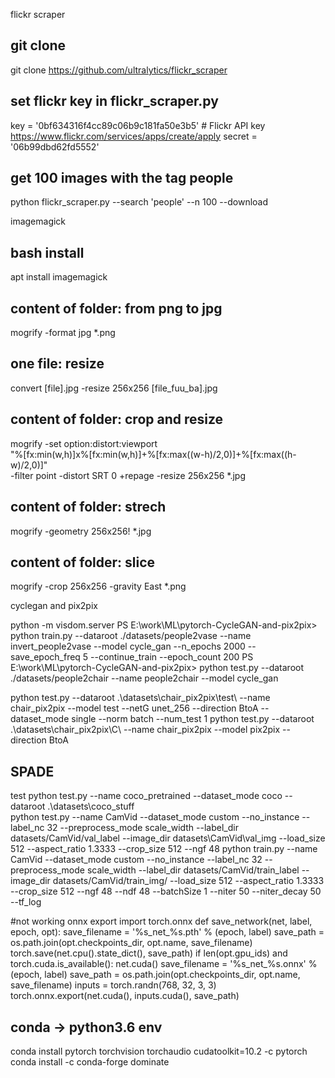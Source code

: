 flickr scraper

git clone
---------------------------------------
git clone https://github.com/ultralytics/flickr_scraper


set flickr key in flickr_scraper.py
---------------------------------------
key = '0bf634316f4cc89c06b9c181fa50e3b5'  # Flickr API key https://www.flickr.com/services/apps/create/apply
secret = '06b99dbd62fd5552'


get 100 images with the tag people
---------------------------------------
python flickr_scraper.py --search 'people' --n 100 --download



imagemagick

bash install
---------------------------------------
apt install imagemagick

content of folder: from png to jpg
----------------------------------------
mogrify -format jpg *.png


one file: resize
----------------------------------------
convert [file].jpg -resize 256x256 [file_fuu_ba].jpg


content of folder: crop and resize
----------------------------------------
mogrify -set option:distort:viewport \
    "%[fx:min(w,h)]x%[fx:min(w,h)]+%[fx:max((w-h)/2,0)]+%[fx:max((h-w)/2,0)]" \
    -filter point -distort SRT 0  +repage -resize 256x256 *.jpg

content of folder: strech
----------------------------------------
mogrify -geometry 256x256! *.jpg


content of folder: slice
----------------------------------------
mogrify -crop 256x256 -gravity East *.png 

cyclegan and pix2pix

python -m visdom.server
PS E:\work\ML\pytorch-CycleGAN-and-pix2pix> python train.py --dataroot ./datasets/people2vase --name invert_people2vase --model cycle_gan --n_epochs 2000 --save_epoch_freq 5 --continue_train --epoch_count 200
PS E:\work\ML\pytorch-CycleGAN-and-pix2pix> python test.py --dataroot ./datasets/people2chair --name people2chair --model cycle_gan

python test.py --dataroot .\datasets\chair_pix2pix\test\ --name chair_pix2pix --model test --netG unet_256 --direction BtoA --dataset_mode single --norm batch --num_test 1
python test.py --dataroot .\datasets\chair_pix2pix\C\ --name chair_pix2pix --model pix2pix --direction BtoA

SPADE
---------------------------------------
test
python test.py --name coco_pretrained --dataset_mode coco --dataroot .\datasets\coco_stuff\
python test.py --name CamVid --dataset_mode custom --no_instance --label_nc 32 --preprocess_mode scale_width --label_dir datasets/CamVid/val_label --image_dir datasets\CamVid\val_img --load_size 512 --aspect_ratio 1.3333 --crop_size 512 --ngf 48
python train.py --name CamVid --dataset_mode custom --no_instance --label_nc 32 --preprocess_mode scale_width --label_dir datasets/CamVid/train_label --image_dir datasets/CamVid/train_img/ --load_size 512 --aspect_ratio 1.3333 --crop_size 512 --ngf 48 --ndf 48 --batchSize 1 --niter 50 --niter_decay 50 --tf_log 


#not working onnx export
import torch.onnx
def save_network(net, label, epoch, opt):
    save_filename = '%s_net_%s.pth' % (epoch, label)
    save_path = os.path.join(opt.checkpoints_dir, opt.name, save_filename)
    torch.save(net.cpu().state_dict(), save_path)
    if len(opt.gpu_ids) and torch.cuda.is_available():
        net.cuda()
        save_filename = '%s_net_%s.onnx' % (epoch, label)
        save_path = os.path.join(opt.checkpoints_dir, opt.name, save_filename)
        inputs = torch.randn(768, 32, 3, 3)
        torch.onnx.export(net.cuda(), inputs.cuda(), save_path)


conda -> python3.6 env
---------------------------------------
conda install pytorch torchvision torchaudio cudatoolkit=10.2 -c pytorch
conda install -c conda-forge dominate
